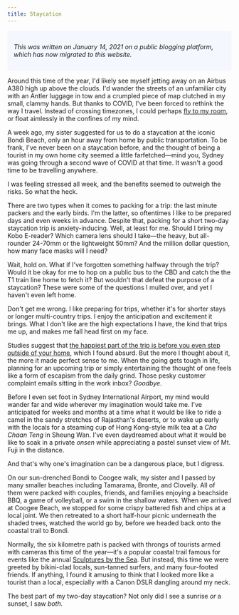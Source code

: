 ```yaml
---
title: Staycation
---
```


<p style="padding: 2em 1em; background: #f5f7ff; border-radius: 4px;"><i>This was written on January 14, 2021 on a public blogging platform, which has now migrated to this website.</i></p>

Around this time of the year, I'd likely see myself jetting away on an Airbus A380 high up above the clouds. I'd wander the streets of an unfamiliar city with an Antler luggage in tow and a crumpled piece of map clutched in my small, clammy hands. But thanks to COVID, I've been forced to rethink the way I travel. Instead of crossing timezones, I could perhaps [fly to my room](https://www.rollingstone.com/music/music-features/bts-fly-to-my-room-song-you-need-to-know-1093419/), or float aimlessly in the confines of my mind. 

A week ago, my sister suggested for us to do a staycation at the iconic Bondi Beach, only an hour away from home by public transportation. To be frank, I've never been on a staycation before, and the thought of being a tourist in my own home city seemed a little farfetched—mind you, Sydney was going through a second wave of COVID at that time. It wasn't a good time to be travelling anywhere.

I was feeling stressed all week, and the benefits seemed to outweigh the risks. So what the heck.

There are two types when it comes to packing for a trip: the last minute packers and the early birds. I'm the latter, so oftentimes I like to be prepared days and even weeks in advance. Despite that, packing for a short two-day staycation trip is anxiety-inducing. Well, at least for me. Should I bring my Kobo E-reader? Which camera lens should I take—the heavy, but all-rounder 24-70mm or the lightweight 50mm? And the million dollar question, how many face masks will I need?

Wait, hold on. What if I've forgotten something halfway through the trip? Would it be okay for me to hop on a public bus to the CBD and catch the the T1 train line home to fetch it? But wouldn't that defeat the purpose of a staycation? These were some of the questions I mulled over, and yet I haven't even left home.

Don't get me wrong. I like preparing for trips, whether it's for shorter stays or longer multi-country trips. I enjoy the anticipation and excitement it brings. What I don't like are the high expectations I have, the kind that trips me up, and makes me fall head first on my face.

Studies suggest that [the happiest part of the trip is before you even step outside of your home](https://www.huffpost.com/entry/how-to-make-the-most-of-vacation_n_5755b42ae4b0eb20fa0e906d), which I found absurd. But the more I thought about it, the more it made perfect sense to me. When the going gets tough in life, planning for an upcoming trip or simply entertaining the thought of one feels like a form of escapism from the daily grind. Those pesky customer complaint emails sitting in the work inbox? _Goodbye_.

Before I even set foot in Sydney International Airport, my mind would wander far and wide wherever my imagination would take me. I've anticipated for weeks and months at a time what it would be like to ride a camel in the sandy stretches of Rajasthan's deserts, or to wake up early with the locals for a steaming cup of Hong Kong-style milk tea at a _Cha Chaan Teng_ in Sheung Wan. I've even daydreamed about what it would be like to soak in a private _onsen_ while appreciating a pastel sunset view of Mt. Fuji in the distance. 

And that's why one's imagination can be a dangerous place, but I digress.

On our sun-drenched Bondi to Coogee walk, my sister and I passed by many smaller beaches including Tamarama, Bronte, and Clovelly. All of them were packed with couples, friends, and families enjoying a beachside BBQ, a game of volleyball, or a swim in the shallow waters. When we arrived at Coogee Beach, we stopped for some crispy battered fish and chips at a local joint. We then retreated to a short half-hour picnic underneath the shaded trees, watched the world go by, before we headed back onto the coastal trail to Bondi.

Normally, the six kilometre path is packed with throngs of tourists armed with cameras this time of the year—it's a popular coastal trail famous for events like the annual [Sculptures by the Sea](https://sculpturebythesea.com/). But instead, this time we were greeted by bikini-clad locals, sun-tanned surfers, and many four-footed friends. If anything, I found it amusing to think that I looked more like a tourist than a local, especially with a Canon DSLR dangling around my neck.

The best part of my two-day staycation? Not only did I see a sunrise _or_ a sunset, I saw _both._